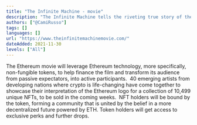 ```yaml
---
title: "The Infinite Machine - movie"
description: "The Infinite Machine tells the riveting true story of the creation of Ethereum, the second-largest cryptocurrency and most active blockchain network"
authors: ["@CamiRusso"]
tags: []
languages: []
url: "https://www.theinfinitemachinemovie.com/"
dateAdded: 2021-11-30
levels: ["All"]
---
```


The Ethereum movie will leverage Ethereum technology, more specifically, non-fungible tokens, to help finance the film and transform its audience from passive expectators, into active participants. 
‍
40 emerging artists from developing nations where crypto is life-changing have come together to showcase their interpretation of the Ethereum logo for a collection of 10,499 unique NFTs, to be sold in the coming weeks.
‍
NFT holders will be bound by the token, forming a community that is united by the belief in a more decentralized future powered by ETH. Token holders will get access to exclusive perks and further drops.